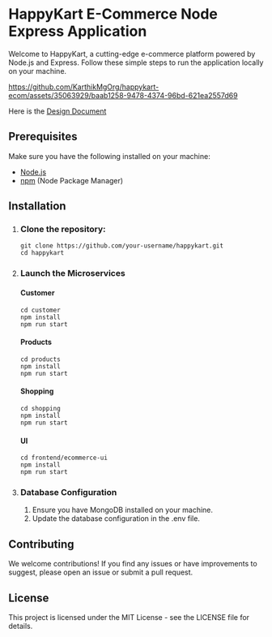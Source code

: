 # HappyKart E-Commerce Node Express Application

Welcome to HappyKart, a cutting-edge e-commerce platform powered by Node.js and Express. Follow these simple steps to run the application locally on your machine.

https://github.com/KarthikMgOrg/happykart-ecom/assets/35063929/baab1258-9478-4374-96bd-621ea2557d69



Here is the [Design Document](https://docs.google.com/document/d/13T2Ht091cAIbXjRhRk0eOGtR7Fdfyk7c5S8DmN3gBFc/edit)

## Prerequisites

Make sure you have the following installed on your machine:

- [Node.js](https://nodejs.org/)
- [npm](https://www.npmjs.com/) (Node Package Manager)

## Installation

1. ### Clone the repository:

   ```
   git clone https://github.com/your-username/happykart.git
   cd happykart
   ```
2. ### Launch the Microservices
   
      #### Customer
   
   ```
   cd customer
   npm install
   npm run start
   ```
   
      #### Products
   
   ```
   cd products
   npm install
   npm run start
   ```
   
      #### Shopping
   
   ```
   cd shopping
   npm install
   npm run start
   ```
   
      #### UI
   
   ```
   cd frontend/ecommerce-ui
   npm install
   npm run start
   ```
   
4. ### Database Configuration
   1. Ensure you have MongoDB installed on your machine.
   2. Update the database configuration in the .env file.

## Contributing
We welcome contributions! If you find any issues or have improvements to suggest, please open an issue or submit a pull request.

## License
This project is licensed under the MIT License - see the LICENSE file for details.
